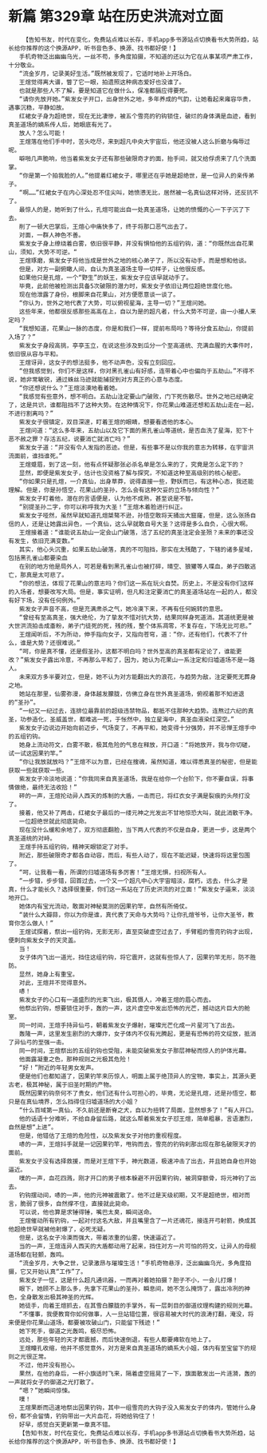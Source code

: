 # 新篇 第329章 站在历史洪流对立面
        【告知书友，时代在变化，免费站点难以长存，手机app多书源站点切换看书大势所趋，站长给你推荐的这个换源APP，听书音色多、换源、找书都好使！】
       手机奇物泛出幽幽乌光，一丝不苟，多角度拍摄，不知道的还以为它在从事某项严肃工作，十分敬业。
       “流金岁月，记录美好生活。”既然被发现了，它适时地补上开场白。
       王煊觉得离大谱，瞥了它一眼，拍遗照这种病态爱好也没谁了。
       也就是那些人不了解，要是知道它在做什么，保准都膈应得要死。
       “请你先放开她。”紫发女子开口，出身世外之地，多年养成的气韵，让她看起来雍容华贵，遇事沉稳，平静如故。
       红裙女子身为超绝世，现在无比凄惨，被五个雪亮的钓钩锁住，破烂的身体满是血迹，看到真圣道场的嫡系传人后，她眼底有光了。
       放人？怎么可能！
       王煊落在他们手中时，苦头吃尽，来到超凡中央大宇宙后，他还没被人这么折磨与侮辱过呢。
       噼啪几声脆响，他当着紫发女子还有那些破限奇才的面，抬手间，就又给俘虏来了几个洗面掌。
       “你是第一个拍我脸的人。”他提着红裙女子，哪里还在乎她是超绝世，是一位异人的亲传弟子。
       “啊……”红裙女子在内心深处忍不住尖叫，她愤懑无比，居然被一名真仙这样对待，还反抗不了。
       最惊人的是，她听到了什么，孔煊可能出自一处真圣道场，让她的愤慨的心一下子沉了下去。
       削了一顿大巴掌后，王煊心中痛快多了，终于将那口恶气出去了。
       对面，一群人神色不善。
       紫发女子身上缭绕着白雾，依旧很平静，并没有惧怕他的五组钓钩，道：“你既然出自花果山，须知，大势不可逆。“
       王煊琢磨，紫发女子将他当成是世外之地的核心弟子了，所以没有动手，而是想和他谈。
       但是，对方一副俯瞰人间，自认为真圣道场主导一切样子，让他很反感。
       如果他只是孔煊，一个“野生”的妖王，紫发女子应该早就动手了。
       毕竟，此前他被检测出具备5次破限的潜力时，紫发女子依旧让两位超绝世度化他。
       现在他泄露了身份，根脚来自花果山，对方便愿意谈一谈了。
       “你认为，世外之地代表了大势，可以俯视星海，主导一切？”王煊问她。
       这些年来，他都很反感那些高高在上，自以为是的超凡者，什么大势不可逆，由一小撮人来定吗？
       “我想知道，花果山一脉的态度，你是和我们一样，提前布局吗？等待分食五劫山，你提前入场了？”
       紫发女子身段高挑，亭亭玉立，在说这些涉及到瓜分一个至高道统、充满血腥的大事件时，依旧很从容与平和。
       王煊讶异，这女子的想法挺多，他不动声色，没有立刻回应。
       “但我感觉到，你们不是这样，你对黑孔雀山有好感，连带着心中也偏向于五劫山。”不得不说，她非常敏锐，通过蛛丝马迹就能捕捉到对方真正的心意与态度。
       “你还想说什么？”王煊淡漠地看着她。
       “我感觉有些意外，想不明白。五劫山注定要山门破败，门下死伤散尽。世外之地已经确定了，这是共识，谁都阻挡不了这种大势。在这种情况下，你花果山难道还想和五劫山走在一起，不进行割离吗？”
       紫发女子很镇定，双目深邃，盯着王煊的眼睛，想要看透他的本心。
       王煊问道：“这么多年来，五劫山以及它下面的黑孔雀山等道统，是否血洗了星海，犯下十恶不赦之罪？存活五纪，说要消亡就消亡吗？”
       紫发女子道：“并没有令人发指的恶迹。但是，有些事不是以你我的意志为转移，在宇宙洪流面前，谁挡谁死。”
       王煊蹙眉，到了这一刻，他有点怀疑那张必杀名单是怎么来的了，究竟是怎么定下的？
       显然，即便是紫发女子，估计也没资格了解与探究，不知道这种至高级别的核心秘密。
       “你如果只是孔煊，一介真仙，出身草莽，说得直接一些，野妖而已，有这种心态，我还能理解。但是，你是孙悟空，花果山的圣孙，怎么会有这种欠妥的立场与倾向性？”
       紫发女子盯着他，潜在的言语便是，认为他不成熟，甚至说是不智。
       “别提圣孙二字，你可以称呼我为大圣！”王煊木着脸进行纠正。
       紫发女子哑然，虽然早就知道孔煊桀骜不逊，孙悟空敢将天捅出大窟窿，但是，这么张扬自信的人，还是让她露出异色，一个真仙，这么早就敢自号大圣？这得是多么自负，心很大啊。
       王煊接着道：“谁能说五劫山一定会山门破落，活了五纪的真圣注定会圣殒？未来的事还没有发生，依旧充满变数。”
       其实，他心头沉重，如果五劫山破落，真的不可阻挡，那实在太残酷了，下辖的诸多星域，包括黑孔雀山都要染血
       在别的地方他是局外人，可若是看到黑孔雀山也被打碎，晴空、狼獾等人喋血，弟子四散逃亡，那真是太可悲了。
       “你的想法，体现了花果山的意志吗？你们这一系在玩火自焚。历史上，不是没有你们这样的入场者，想要改写大局。但是，事实证明，但凡和注定要消亡的真圣道场站在一起的人，都没有好下场，没有任何例外。”
       紫发女子声音不高，但是充满肃杀之气，她冷漠下来，不再有任何婉转的意思。
       “曾经有至高真圣，强大绝伦，为了挚友不惜对抗大势，结果同样身死道消。其道统更是被大世洪流拍击成齑粉，弟子门徒死的死，残的残，整个体系凋零，不复存在，下场无比可悲。”
       王煊闻听后，不为所动，伸手指向女子，又指向苍穹，道：“你，还有他们，代表不了什么，谁是大势？还很难说。”
       “呵，你是真不懂，还是假圣孙，这都不明白吗？世外至高的真圣都有定论了，谁能更改？”紫发女子露出冷意，不再那么平和了，因为，她认为花果山一系注定和归墟道场不是一路人。
       未来双方多半要对立，但是，她不认为对方能翻出大的浪花，与趋势为敌，注定要死无葬身之地。
       她站在那里，仙雾弥漫，身体越发朦胧，仿佛立身在世外真圣道场，俯视着那不知进退的“圣孙”。
       “一纪又一纪过去，连排位最靠前的超级违禁物品，都抵不住那种大趋势。连熬过六纪的真圣，功参造化，圣威盖世，都难逃一死，于怅然中，独立星海中，真圣血液染红深空。”
       紫发女子边说边开始向前迈步，气场变了，不再平和，她变得十分强势，并不忌惮王煊手中的五组钓钩。
       她身上流动符文，白雾不散，极其危险的气息在释放，开口道：“将她放开，我与你切磋，试一试这因果钓竿。”
       “你让我放就放吗？”王煊不以为意，已经在搜魂，虽然知道，难以得悉真圣的秘密，但是能获取一些就获取一些。
       紫发女子冷淡地说道：“你我同来自真圣道场，我是在给你一个台阶下，你不要自误，将事情做绝，最终无法收拾！”
       砰的一声，王煊抡动异人西天的炼制的大盾，一击而已，将红衣女子满是裂痕的头颅打没了。
       接着，他又补了两击，红裙女子最后的一缕元神之光发出不甘地惊恐大叫，就此消散干净。
       一位超绝世就此彻底毙命。
       现在没什么缓和余地了，双方彻底翻脸，当下两人代表的不仅是自身，更进一步，这是两个真圣道统的对峙。
       王煊手持五组钓钩，精神天眼锁定了对手。
       附近，那些破限奇才都各自动容，而后，有些人动了，现在不能迟疑，快速将将这里包围了。
       “呵，让我看一看，所谓的归墟道场有多厉害！”王煊无惧，扫视所有人。
       “一步错，步步错，回首过去，一个又一个超凡中心大宇宙暗淡，腐朽，远去，什么才是真，什么才能长久？选择很重要，你们这一系站在了历史洪流的对立面！”紫发女子逼来，淡淡地开口。
       她体内有宝光流动，敢面对神秘莫测的因果钓竿，自然有所倚仗。
       “装什么大瓣蒜，你以为你是谁，真代表了天命与大势吗？让你孔煊爷爷，让你大圣爷，教育你怎么做人！”
       王煊试探着，祭出一组钓钩，无影无形，直至突破虚空过去了，手臂粗的雪亮钓钩才出现，便刺向紫发女子的天灵盖。
       当！
       女子体内飞出一道光，挡住这组钓钩，将它震开，这就有些惊人了，因果钓竿无形，防不胜防。
       显然，她身上有重宝。
       对此，王煊并不觉得意外。
       哧！
       紫发女子的心口有一道盛烈的光束飞出，极其慑人，冲着王煊的眉心而去。
       他祭出钓钩，想要锁住对手，轰的一声，这片虚空中发出恐怖的光芒，撼动这片巨大的舱室。
       同一时间，王煊手持异仙弓，朝着紫发女子爆射，璀璨光芒化成一片星河飞了出去。
       轰隆一声，这里发生剧烈的大爆炸，女子体内不仅有光腾起，更是有恐怖的符文绽放，抵消了异仙弓的至强一击。
       同一时间，王煊祭出的五组钓钩也受阻，未能突破紫发女子那层神秘而惊人的护体光幕。
       他面露凝重之色，那种规则之光极其危险！
       “好！”附近的年轻男女发声。
       便是他们也都知道了，因果钓竿来历惊人，明面上属于绝顶异人的宝物，事实上，其源头更古老，极其神秘，属于旧圣时期的产物。
       既然因果钓钩奈何不了贵女，他们还有什么可担心的，毕竟，无论是孔煊，还是孙悟空，都只是在真仙境界，怎么挡得住归墟道场的大小姐？
       “什么百域第一真仙，不久前还是断脊之犬，自以为扭转了局面，显然想多了！”有人开口。
       他的话语十分难听，不给自身留后路，就这么帮着紫发女子怼王煊，简单粗暴，言语激烈，自然是想“上进”。
       但是，他错估了王煊的危险性，以及紫发女子对他的重视程度。
       哧的一声，王煊抖手就是一记因果钓竿，甩钩而去，雪亮的钓钩刹那出现在那名破限天才的面前。
       紫发女子没有选择救援，而是对王煊下手，神光数道，极速冲击了出去，并且她自身也开始逼近。
       噗的一声，血花四溅，刚才开口的男子根本躲避不开因果钓钩，被洞穿额骨，将元神钓了出去。
       钓钩摆动间，哧的一声，他的元神被震散了。他不过是天级初期，又不是超绝世，相对而言，脆弱了很多，自然撑不住，直接就此毙命。
       可以说，他也算是求锤得锤，嘴巴太臭，瞬间送命。
       王煊催动所有钓钩，一起对付这名大敌，并且嘴里含了一片还魂花，接连开弓射箭，换成其他超绝世早就被他射爆了，必死无疑。
       但是，这名女子冷漠而强大，带着浓重的仙雾，快速逼近了。
       当的一声，王煊连异人西天的大盾都动用了起来，挡住对方一片可怕的符文，让异人的母舰道场都在轻颤，轰鸣。
       “流金岁月，大争之世，记录激昂与璀璨生活！”手机奇物悬浮，泛出幽幽乌光，多角度拍摄，它又开始认真“工作”了。
       紫发女子一怔，这是什么超凡通讯器，一而再对着她拍摄？胆子不小，一会儿打爆！
       眼下，她顾不上那么多，先拿下花果山的圣孙，瞬息间，她不怎么掩饰了，露出冷冽的神色，全身散发出极其神圣的光辉。
       她徒手，向着王煊抓去，在其雪白朦胧的手掌外，有一层刺目的御道纹理构建的规则光幕。
       “不懂事，我便教育你如何做事，人一旦站错位置，很容易被大时代的浪涛打翻，淹没，将来便是你花果山道场，都要被攻破山门，只能留下残迹！”
       她下死手，御道之光轰鸣，极尽恐怖。
       远处，那些年轻的天才都震撼，而后快速倒退，有些人都要瘫软在地上了。
       王煊瞳孔收缩，他并不感觉意外，对方是来自真圣道场的嫡系大小姐，体内有至宝留下的规则之光很正常。
       不过，他并没有担心。
       果然，在他的身后，一杆小旗适时飞来，隔着虚空摇晃了一下，旗面散发出一片涟漪，轰的一声就将女子的御道之光打散了。
       “嗯？”她瞬间惊悚。
       噗！
       王煊果断而迅速地祭出因果钓钩，其中一组雪亮的大钩子没入紫发女子的体内，管她什么身份，都不会留情，钓钩带出一大片血花，将她给钩住了！
       好早，感觉白天更新第一章真不错。
       【告知书友，时代在变化，免费站点难以长存，手机app多书源站点切换看书大势所趋，站长给你推荐的这个换源APP，听书音色多、换源、找书都好使！】